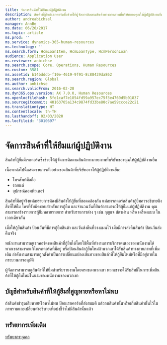 ```yaml
---
title: จัดการสินค้าที่ให้ยืมแก่ผู้ปฏิบัติงาน
description: สินค้าที่กู้ยืมมีเรกคอร์ดซึ่งช่วยให้ผู้จัดการติดตามสินค้าทางกายภาพที่บริษัทของคุณให้ผู้ปฏิบัติงานยืม
author: andreabichsel
manager: AnnBe
ms.date: 06/20/2017
ms.topic: article
ms.prod: ''
ms.service: dynamics-365-human-resources
ms.technology: ''
ms.search.form: HcmLoanItem, HcmLoanType, HcmPersonLoan
audience: Application User
ms.reviewer: anbichse
ms.search.scope: Core, Operations, Human Resources
ms.custom: 3581
ms.assetid: b14bdddb-f10e-4619-9f91-8c88439da862
ms.search.region: Global
ms.author: anbichse
ms.search.validFrom: 2016-02-28
ms.dyn365.ops.version: AX 7.0.0, Human Resources
ms.openlocfilehash: 5fe1caf7e1854fd59a957ec75f3e4760d5b01837
ms.sourcegitcommit: 40163705a134c9874fd33be80c7ae59ccce22c21
ms.translationtype: HT
ms.contentlocale: th-TH
ms.lasthandoff: 02/03/2020
ms.locfileid: "3010697"
---
```

# <a name="manage-items-that-are-lent-to-workers"></a>จัดการสินค้าที่ให้ยืมแก่ผู้ปฏิบัติงาน

สินค้าที่กู้ยืมมีเรกคอร์ดซึ่งช่วยให้ผู้จัดการติดตามสินค้าทางกายภาพที่บริษัทของคุณให้ผู้ปฏิบัติงานยืม 

เนื้อหาต่อไปนี้แสดงรายการตัวอย่างของสินค้าที่บริษัทอาจให้ผู้ปฏิบัติงานยืม:
-   โทรศัพท์มือถือ
-   รถยนต์
-   อุปกรณ์คอมพิวเตอร์

สินค้าที่มีอยู่จริงแต่ละรายการต้องมีสินค้าให้กู้ยืมที่สอดคล้องกัน แต่ละเรกคอร์ดสินค้ากู้ยืมควรอธิบายถึงสิ่งที่ให้ยืม ใครที่รับผิดชอบสำหรับการกู้ยืม และจำนวนวันที่สินค้าสามารถให้กู้ยืมแก่ผู้ปฏิบัติงาน คุณสามารถสร้างรายการกู้ยืมหลายรายการ สำหรับรายการต่าง ๆ เช่น กุญแจ บัตรผ่าน หรือ เครื่องแบบ ในเวลาเดียวกัน 

เมื่อให้กู้ยืมสินค้า ป้อนวันที่มีการกู้ยืมสินค้า และวันส่งคืนที่วางแผนไว้ เมื่อมีการส่งคืนสินค้า ป้อนวันส่งคืนจริง

พนักงานสามารถดูเรกคอร์ดของสินค้าที่กู้ยืมได้โดยใช้พื้นที่ทำงานการบริการตนเองของพนักงานได้ พวกเขาสามารถแก้ไขเรกคอร์ดที่มีอยู่ หรือป้อนสินค้ากู้ยืมใหม่ถ้าพวกเขาได้รับสินค้าทางกายภาพที่เพิ่มเติม  ลำดับงานสามารถถูกตั้งค่าเป็นการเปลี่ยนแปลงเส้นทางของสินค้าที่ให้กู้ยืมใหม่หรือที่มีอยู่ภายในกระบวนการอนุมัติ 

ผู้จัดการสามารถดูสินค้าที่ให้ยืมสำหรับรายงานโดยตรงของพวกเขา พวกเขาจะได้รับสิทธิ์ในการเพิ่มสินค้าที่ให้กู้ยืมใหม่ในนามของพนักงานของพวกเขา

 <a name="account-for-lost-or-misplaced-loan-items"></a> บัญชีสำหรับสินค้าที่ให้กู้ยืมที่สูญหายหรือหาไม่พบ
-----------------------------------------

ถ้าสินค้าชำรุดเสียหายหรือหาไม่พบ ป้อนเรกคอร์ดที่ส่งสมมติ แล้วลบสินค้านั้นหรือเก็บสินค้านั้นไว้ในภาพรวมและเปลี่ยนคำอธิบายเพื่อบ่งชี้ว่าไม่มีสินค้านั้นแล้ว


<a name="additional-resources"></a>ทรัพยากรเพิ่มเติม
--------

[ทรัพยากรบุคคล](index.yml)



